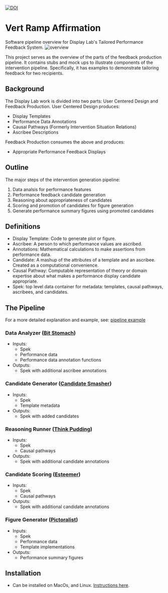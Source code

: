 [![DOI](https://zenodo.org/badge/DOI/10.5281/zenodo.1300847.svg)](https://doi.org/10.5281/zenodo.1300847)

# Vert Ramp Affirmation
Software pipeline overview for Display Lab's Tailored Performance Feedback System.
![overview](doc/overview.svg)

This project serves as the overview of the parts of the feedback production pipeline.
It contains stubs and mock ups to illustrate components of the intervention pipeline.
Specifically, it has examples to demonstrate tailoring feedback for two recipients.

## Background
The Display Lab work is divided into two parts: User Centered Design and Feedback Production.
User Centered Design produces:
- Display Templates
- Performance Data Annotations
- Causal Pathways (Formerly Intervention Situation Relations)
- Ascribee Descriptions

Feedback Production consumes the above and produces:
- Appropriate Performance Feedback Displays

## Outline
The major steps of the intervention generation pipeline:
1. Data analsis for performance features
1. Performance feedback candidate generation
1. Reasoning about appropriateness of candidates 
1. Scoring and promotion of candidates for figure generation
1. Generate performance summary figures using promoted candidates

## Definitions
- Display Template: Code to generate plot or figure.
- Ascribee: A person to which performance values are ascribed. 
- Annotations: Mathematical calculations to make assertions from performance data.
- Candidate: A mashup of the attributes of a template and an ascribee.  Created as a computational convenience.
- Causal Pathway: Computable representation of theory or domain expertise about what makes a performance display candidate appropriate.
- Spek: top level data container for metadata: templates, causal pathways, ascribees, and candidates.

## The Pipeline

For a more detailed explanation and example, see: [pipeline example](pipeline_example.md)

### Data Analyzer ([Bit Stomach](https://github.com/Display-Lab/bit-stomach))
- Inputs:
    - Spek
    - Performance data
    - Performance data annotation functions
- Outputs:
    - Spek with additional ascribee annotations

### Candidate Generator ([Candidate Smasher](https://github.com/Display-Lab/candidate-smasher))
- Inputs:
    - Spek
    - Template metadata
- Outputs:
    - Spek with added candidates

### Reasoning Runner ([Think Pudding](https://github.com/Display-Lab/think-pudding))
- Inputs:
    - Spek
    - Causal pathways
- Outputs:
    - Spek with additional candidate annotations

### Candidate Scoring ([Esteemer](https://github.com/Display-Lab/esteemer))
- Inputs:
    - Spek
    - Causal pathways
- Outputs:
    - Spek with additional candidate annotations

### Figure Generator ([Pictoralist](https://github.com/Display-Lab/pictoralist))
- Inputs:
    - Spek
    - Performance data
    - Template implementations
- Outputs:
    - Performance summary figures


## Installation
- Can be installed on MacOs, and Linux. [Instructions here](installation.md).
